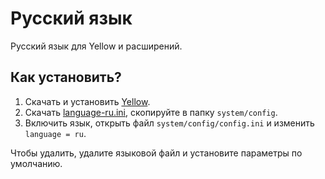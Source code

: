 Русский язык
================
Русский язык для Yellow и расширений.

Как установить?
----------------------
1. Скачать и установить [Yellow](https://github.com/markseu/yellowcms/).  
2. Скачать [language-ru.ini](language-ru.ini?raw=true), скопируйте в папку `system/config`.  
3. Включить язык, открыть файл `system/config/config.ini` и изменить `language = ru`.

Чтобы удалить, удалите языковой файл и установите параметры по умолчанию.